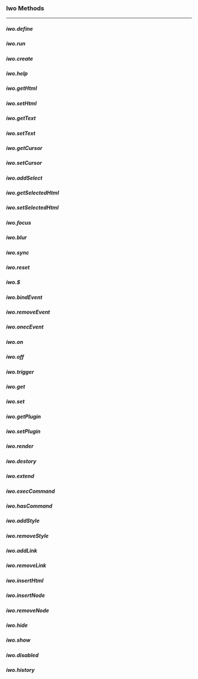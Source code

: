 ### Iwo Methods
-----
##### iwo.define
##### iwo.run
##### iwo.create
##### iwo.help
##### iwo.getHtml
##### iwo.setHtml
##### iwo.getText
##### iwo.setText
##### iwo.getCursor
##### iwo.setCursor
##### iwo.addSelect
##### iwo.getSelectedHtml
##### iwo.setSelectedHtml
##### iwo.focus
##### iwo.blur
##### iwo.sync
##### iwo.reset
##### iwo.$
##### iwo.bindEvent
##### iwo.removeEvent
##### iwo.onecEvent
##### iwo.on
##### iwo.off
##### iwo.trigger
##### iwo.get
##### iwo.set
##### iwo.getPlugin
##### iwo.setPlugin
##### iwo.render
##### iwo.destory
##### iwo.extend
##### iwo.execCommand
##### iwo.hasCommand
##### iwo.addStyle
##### iwo.removeStyle
##### iwo.addLink
##### iwo.removeLink
##### iwo.insertHtml
##### iwo.insertNode
##### iwo.removeNode
##### iwo.hide
##### iwo.show
##### iwo.disabled
##### iwo.history
